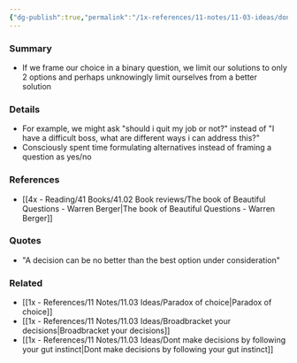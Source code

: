 ```yaml
---
{"dg-publish":true,"permalink":"/1x-references/11-notes/11-03-ideas/dont-define-solutions-in-binary-terms/","title":"Dont define solutions in binary terms","dgShowBacklinks":false}
---
```



### Summary
- If we frame our choice in a binary question, we limit our solutions to only 2 options and perhaps unknowingly limit ourselves from a better solution

### Details
- For example, we might ask "should i quit my job or not?" instead of "I have a difficult boss, what are different ways i can address this?"
- Consciously spent time formulating alternatives instead of framing a question as yes/no

### References
- [[4x - Reading/41 Books/41.02 Book reviews/The book of Beautiful Questions - Warren Berger\|The book of Beautiful Questions - Warren Berger]]

### Quotes
- "A decision can be no better than the best option under consideration"

### Related
- [[1x - References/11 Notes/11.03 Ideas/Paradox of choice\|Paradox of choice]]
- [[1x - References/11 Notes/11.03 Ideas/Broadbracket your decisions\|Broadbracket your decisions]]
- [[1x - References/11 Notes/11.03 Ideas/Dont make decisions by following your gut instinct\|Dont make decisions by following your gut instinct]]